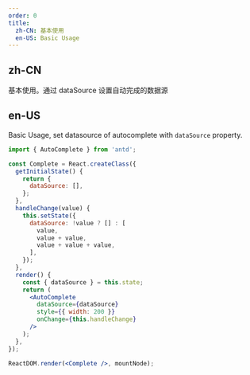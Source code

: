```yaml
---
order: 0
title:
  zh-CN: 基本使用
  en-US: Basic Usage
---
```


## zh-CN

基本使用。通过 dataSource 设置自动完成的数据源

## en-US

Basic Usage, set datasource of autocomplete with `dataSource` property.

````jsx
import { AutoComplete } from 'antd';

const Complete = React.createClass({
  getInitialState() {
    return {
      dataSource: [],
    };
  },
  handleChange(value) {
    this.setState({
      dataSource: !value ? [] : [
        value,
        value + value,
        value + value + value,
      ],
    });
  },
  render() {
    const { dataSource } = this.state;
    return (
      <AutoComplete
        dataSource={dataSource}
        style={{ width: 200 }}
        onChange={this.handleChange}
      />
    );
  },
});

ReactDOM.render(<Complete />, mountNode);
````
